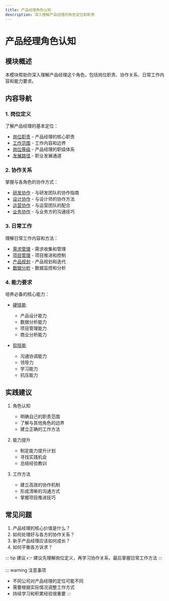 ```yaml
---
title: 产品经理角色认知
description: 深入理解产品经理的角色定位和职责
---
```


# 产品经理角色认知

## 模块概述

本模块帮助你深入理解产品经理这个角色，包括岗位职责、协作关系、日常工作内容和能力要求。

## 内容导航

### 1. 岗位定义

了解产品经理的基本定位：
- [岗位职责](./definition/job-responsibilities.md) - 产品经理的核心职责
- [工作范围](./definition/work-scope.md) - 工作内容和边界
- [岗位等级](./definition/job-levels.md) - 产品经理的职级体系
- [发展路径](./definition/career-path.md) - 职业发展通道

### 2. 协作关系

掌握与各角色的协作方式：
- [研发协作](./collaboration/dev-collaboration.md) - 与研发团队的协作指南
- [设计协作](./collaboration/design-collaboration.md) - 与设计师的协作方法
- [运营协作](./collaboration/operation-collaboration.md) - 与运营团队的配合
- [业务协作](./collaboration/business-collaboration.md) - 与业务方的沟通技巧

### 3. 日常工作

理解日常工作内容和方法：
- [需求管理](./daily-work/requirement-management.md) - 需求收集和管理
- [项目管理](./daily-work/project-management.md) - 项目推进和控制
- [产品规划](./daily-work/product-planning.md) - 产品规划和迭代
- [数据分析](./daily-work/data-analysis.md) - 数据监控和分析

### 4. 能力要求

培养必备的核心能力：
- [硬技能](./competency/hard-skills.md)
  - 产品设计能力
  - 数据分析能力
  - 项目管理能力
  - 商业分析能力
  
- [软技能](./competency/soft-skills.md)
  - 沟通协调能力
  - 领导力
  - 学习能力
  - 抗压能力

## 实践建议

1. 角色认知
   - 明确自己的职责范围
   - 了解与其他角色的边界
   - 建立正确的工作方法

2. 能力提升
   - 制定能力提升计划
   - 寻找实践机会
   - 总结经验教训

3. 工作方法
   - 建立高效的协作机制
   - 形成清晰的沟通方式
   - 掌握项目推进技巧

## 常见问题

1. 产品经理的核心价值是什么？
2. 如何处理好与各方的协作关系？
3. 新手产品经理应该如何成长？
4. 如何平衡各方诉求？

::: tip 建议
👉 建议先理解岗位定义，再学习协作关系，最后掌握日常工作方法
:::

::: warning 注意事项
- 不同公司对产品经理的定位可能不同
- 需要根据实际情况调整工作方式
- 持续学习和积累经验很重要
::: 